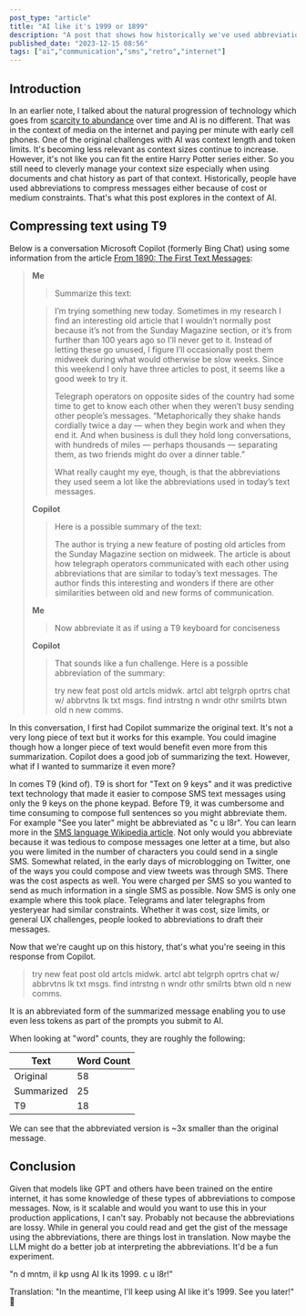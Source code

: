 ```yaml
---
post_type: "article" 
title: "AI like it's 1999 or 1899"
description: "A post that shows how historically we've used abbreviations throughout history to communicate information in a consise format and how it might help with context sizes in AI"
published_date: "2023-12-15 08:56"
tags: ["ai","communication","sms","retro","internet"]
---
```


## Introduction

In an earlier note, I talked about the natural progression of technology which goes from [scarcity to abundance](/feed/ai-abundance-scarcity-cycle-repeats-rss-enclosure-use-case) over time and AI is no different. That was in the context of media on the internet and paying per minute with early cell phones. One of the original challenges with AI was context length and token limits. It's becoming less relevant as context sizes continue to increase. However, it's not like you can fit the entire Harry Potter series either. So you still need to cleverly manage your context size especially when using documents and chat history as part of that context. Historically, people have used abbreviations to compress messages either because of cost or medium constraints. That's what this post explores in the context of AI.

## Compressing text using T9

Below is a conversation Microsoft Copilot (formerly Bing Chat) using some information from the article [From 1890: The First Text Messages](https://sundaymagazine.org/2010/08/10/from-1890-the-first-text-messages/):

> **Me** 
> > Summarize this text:
>  
> > I’m trying something new today. Sometimes in my research I find an interesting old article that I wouldn’t normally post because it’s not from the Sunday Magazine section, or it’s from further than 100 years ago so I’ll never get to it. Instead of letting these go unused, I figure I’ll occasionally post them midweek during what would otherwise be slow weeks. Since this weekend I only have three articles to post, it seems like a good week to try it.
> > 
> > Telegraph operators on opposite sides of the country had some time to get to know each other when they weren’t busy sending other people’s messages. “Metaphorically they shake hands cordially twice a day — when they begin work and when they end it. And when business is dull they hold long conversations, with hundreds of miles — perhaps thousands — separating them, as two friends might do over a dinner table.”
> > 
> > What really caught my eye, though, is that the abbreviations they used seem a lot like the abbreviations used in today’s text messages.
> 
> **Copilot**
> > Here is a possible summary of the text:
> > 
> > The author is trying a new feature of posting old articles from the Sunday Magazine section on midweek. The article is about how telegraph operators communicated with each other using abbreviations that are similar to today’s text messages. The author finds this interesting and wonders if there are other similarities between old and new forms of communication.
> 
> **Me**
> > Now abbreviate it as if using a T9 keyboard for conciseness
> 
> **Copilot**
> > That sounds like a fun challenge. Here is a possible abbreviation of the summary:
> >
> > try new feat post old artcls midwk. artcl abt telgrph oprtrs chat w/ abbrvtns lk txt msgs. find intrstng n wndr othr smilrts btwn old n new comms.

In this conversation, I first had Copilot summarize the original text. It's not a very long piece of text but it works for this example. You could imagine though how a longer piece of text would benefit even more from this summarization. Copilot does a good job of summarizing the text. However, what if I wanted to summarize it even more? 

In comes T9 (kind of). T9 is short for "Text on 9 keys" and it was predictive text technology that made it easier to compose SMS text messages using only the 9 keys on the phone keypad. Before T9, it was cumbersome and time consuming to compose full sentences so you might abbreviate them. For example "See you later" might be abbreviated as "c u l8r". You can learn more in the [SMS language Wikipedia article](https://en.wikipedia.org/wiki/SMS_language). Not only would you abbreviate because it was tedious to compose messages one letter at a time, but also you were limited in the number of characters you could send in a single SMS. Somewhat related, in the early days of microblogging on Twitter, one of the ways you could compose and view tweets was through SMS. There was the cost aspects as well. You were charged per SMS so you wanted to send as much information in a single SMS as possible. Now SMS is only one example where this took place. Telegrams and later telegraphs from yesteryear had similar constraints. Whether it was cost, size limits, or general UX challenges, people looked to abbreviations to draft their messages. 

Now that we're caught up on this history, that's what you're seeing in this response from Copilot.

> try new feat post old artcls midwk. artcl abt telgrph oprtrs chat w/ abbrvtns lk txt msgs. find intrstng n wndr othr smilrts btwn old n new comms.

It is an abbreviated form of the summarized message enabling you to use even less tokens as part of the prompts you submit to AI. 

When looking at "word" counts, they are roughly the following:

| Text | Word Count |
| --- | --- |
| Original | 58 |
| Summarized | 25 |
| T9 | 18 |

We can see that the abbreviated version is ~3x smaller than the original message. 

## Conclusion

Given that models like GPT and others have been trained on the entire internet, it has some knowledge of these types of abbreviations to compose messages. Now, is it scalable and would you want to use this in your production applications, I can't say. Probably not because the abbreviations are lossy. While in general you could read and get the gist of the message using the abbreviations, there are things lost in translation. Now maybe the LLM might do a better job at interpreting the abbreviations. It'd be a fun experiment. 

"n d mntm, il kp usng AI lk its 1999. c u l8r!"

Translation: "In the meantime, I'll keep using AI like it's 1999. See you later!" :slightly_smiling_face:
